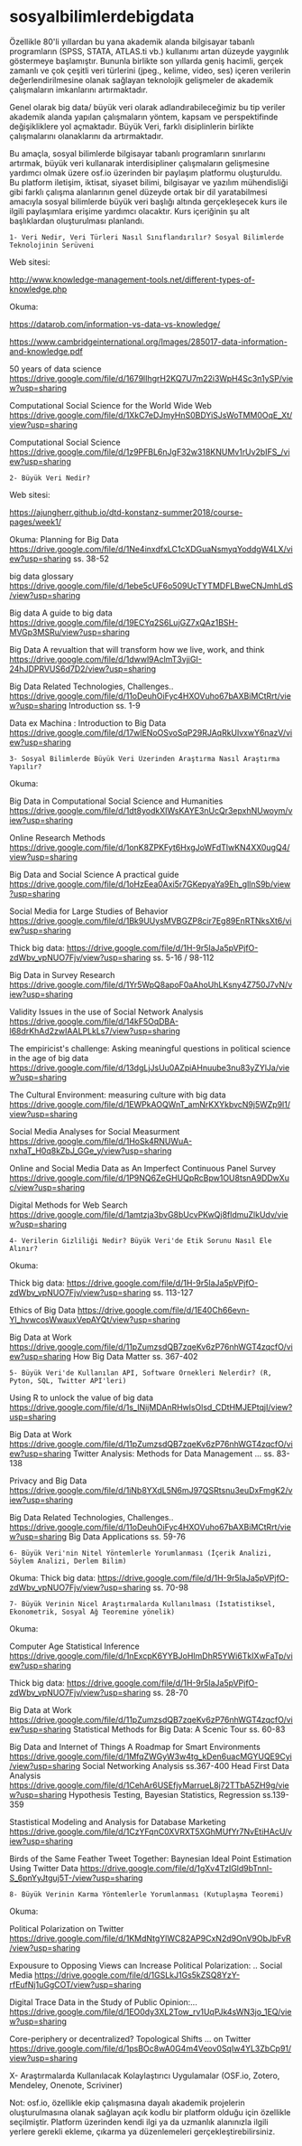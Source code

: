 # sosyalbilimlerdebigdata
Özellikle 80'li yıllardan bu yana akademik alanda bilgisayar tabanlı programların (SPSS, STATA, ATLAS.ti vb.) kullanımı artan düzeyde yaygınlık göstermeye başlamıştır. Bununla birlikte son yıllarda geniş hacimli, gerçek zamanlı ve çok çeşitli veri türlerini (jpeg., kelime, video, ses) içeren verilerin değerlendirilmesine olanak sağlayan teknolojik gelişmeler de akademik çalışmaların imkanlarını artırmaktadır.

Genel olarak big data/ büyük veri olarak adlandırabileceğimiz bu tip veriler akademik alanda yapılan çalışmaların yöntem, kapsam ve perspektifinde değişikliklere yol açmaktadır. Büyük Veri, farklı disiplinlerin birlikte çalışmalarını olanaklarını da artırmaktadır.

Bu amaçla, sosyal bilimlerde bilgisayar tabanlı programların sınırlarını artırmak, büyük veri kullanarak interdisipliner çalışmaların gelişmesine yardımcı olmak üzere osf.io üzerinden bir paylaşım platformu oluşturuldu. Bu platform iletişim, iktisat, siyaset bilimi, bilgisayar ve yazılım mühendisliği gibi farklı çalışma alanlarının genel düzeyde ortak bir dil yaratabilmesi amacıyla sosyal bilimlerde büyük veri başlığı altında gerçekleşecek kurs ile ilgili paylaşımlara erişime yardımcı olacaktır. Kurs içeriğinin şu alt başlıklardan oluşturulması planlandı.

    1- Veri Nedir, Veri Türleri Nasıl Sınıflandırılır? Sosyal Bilimlerde Teknolojinin Serüveni

Web sitesi:

http://www.knowledge-management-tools.net/different-types-of-knowledge.php

Okuma:

https://datarob.com/information-vs-data-vs-knowledge/

https://www.cambridgeinternational.org/Images/285017-data-information-and-knowledge.pdf

50 years of data science https://drive.google.com/file/d/1679lIhgrH2KQ7U7m22i3WpH4Sc3n1ySP/view?usp=sharing

Computational Social Science for the World Wide Web https://drive.google.com/file/d/1XkC7eDJmyHnS0BDYiSJsWoTMM0OqE_Xt/view?usp=sharing

Computational Social Science https://drive.google.com/file/d/1z9PFBL6nJgF32w318KNUMv1rUv2bIFS_/view?usp=sharing


    2- Büyük Veri Nedir?

Web sitesi:

https://ajungherr.github.io/dtd-konstanz-summer2018/course-pages/week1/

Okuma:
Planning for Big Data https://drive.google.com/file/d/1Ne4inxdfxLC1cXDGuaNsmyqYoddgW4LX/view?usp=sharing ss. 38-52

big data glossary https://drive.google.com/file/d/1ebe5cUF6o509UcTYTMDFLBweCNJmhLdS/view?usp=sharing

Big data A guide to big data https://drive.google.com/file/d/19ECYq2S6LujGZ7xQAz1BSH-MVGp3MSRu/view?usp=sharing

Big Data A revualtion that will transform how we live, work, and think https://drive.google.com/file/d/1dwwl9AclmT3vjiGI-24hJDPRVUS6d7D2/view?usp=sharing

Big Data Related Technologies, Challenges.. https://drive.google.com/file/d/11oDeuhOiFyc4HXOVuho67bAXBiMCtRrt/view?usp=sharing Introduction ss. 1-9

Data ex Machina : Introduction to Big Data https://drive.google.com/file/d/17wlENoOSvoSqP29RJAqRkUlvxwY6nazV/view?usp=sharing



    3- Sosyal Bilimlerde Büyük Veri Üzerinden Araştırma Nasıl Araştırma Yapılır?

Okuma:

Big Data in Computational Social Science and Humanities https://drive.google.com/file/d/1dt8yodkXIWsKAYE3nUcQr3epxhNUwoym/view?usp=sharing

Online Research Methods https://drive.google.com/file/d/1onK8ZPKFyt6HxgJoWFdTlwKN4XX0ugQ4/view?usp=sharing

Big Data and Social Science A practical guide https://drive.google.com/file/d/1oHzEea0Axi5r7GKepyaYa9Eh_gllnS9b/view?usp=sharing

Social Media for Large Studies of Behavior https://drive.google.com/file/d/1Bk9UUysMVBGZP8cir7Eg89EnRTNksXt6/view?usp=sharing

Thick big data: https://drive.google.com/file/d/1H-9r5IaJa5pVPjfO-zdWbv_vpNUO7Fjv/view?usp=sharing ss. 5-16 / 98-112

Big Data in Survey Research https://drive.google.com/file/d/1Yr5WpQ8apoF0aAhoUhLKsny4Z750J7vN/view?usp=sharing 

Validity Issues in the use of Social Network Analysis https://drive.google.com/file/d/14kF5OqDBA-l68drKhAd2zwIAALPLkLs7/view?usp=sharing

The empiricist's challenge: Asking meaningful questions in political science in the age of big data https://drive.google.com/file/d/13dgLjJsUu0AZpiAHnuube3nu83yZYlJa/view?usp=sharing

The Cultural Environment: measuring culture with big data https://drive.google.com/file/d/1EWPkAOQWnT_amNrKXYkbvcN9j5WZp9l1/view?usp=sharing

Social Media Analyses for Social Measurment https://drive.google.com/file/d/1HoSk4RNUWuA-nxhaT_H0q8kZbJ_GGe_y/view?usp=sharing

Online and Social Media Data as An Imperfect Continuous Panel Survey https://drive.google.com/file/d/1P9NQ6ZeGHUQpRcBpw1OU8tsnA9DDwXuc/view?usp=sharing

Digital Methods for Web Search https://drive.google.com/file/d/1amtzja3bvG8bUcvPKwQj8fldmuZlkUdv/view?usp=sharing

    4- Verilerin Gizliliği Nedir? Büyük Veri'de Etik Sorunu Nasıl Ele Alınır?
    
 Okuma: 
    
 Thick big data: https://drive.google.com/file/d/1H-9r5IaJa5pVPjfO-zdWbv_vpNUO7Fjv/view?usp=sharing ss. 113-127
 
 Ethics of Big Data https://drive.google.com/file/d/1E40Ch66evn-Yl_hvwcosWwauxVepAYQt/view?usp=sharing
 
 Big Data at Work https://drive.google.com/file/d/11pZumzsdQB7zqeKv6zP76nhWGT4zqcfO/view?usp=sharing How Big Data Matter ss. 367-402
 
 

    5- Büyük Veri'de Kullanılan API, Software Örnekleri Nelerdir? (R, Pyton, SQL, Twitter API'leri)
    
    
   Using R to unlock the value of big data https://drive.google.com/file/d/1s_INijMDAnRHwlsOlsd_CDtHMJEPtqjI/view?usp=sharing
    
   Big Data at Work https://drive.google.com/file/d/11pZumzsdQB7zqeKv6zP76nhWGT4zqcfO/view?usp=sharing Twitter Analysis: Methods for Data Management ... ss. 83-138
    
   Privacy and Big Data https://drive.google.com/file/d/1iNb8YXdL5N6mJ97QSRtsnu3euDxFmgK2/view?usp=sharing
    
   Big Data Related Technologies, Challenges.. https://drive.google.com/file/d/11oDeuhOiFyc4HXOVuho67bAXBiMCtRrt/view?usp=sharing Big Data Applications ss. 59-76

    6- Büyük Veri'nin Nitel Yöntemlerle Yorumlanması (İçerik Analizi, Söylem Analizi, Derlem Bilim)
   
   Okuma:
   Thick big data: https://drive.google.com/file/d/1H-9r5IaJa5pVPjfO-zdWbv_vpNUO7Fjv/view?usp=sharing ss. 70-98

    7- Büyük Verinin Nicel Araştırmalarda Kullanılması (İstatistiksel, Ekonometrik, Sosyal Ağ Teoremine yönelik)
  
  Okuma: 
 
 Computer Age Statistical Inference https://drive.google.com/file/d/1nExcpK6YYBJoHImDhR5YWi6TkIXwFaTp/view?usp=sharing
 
 Thick big data: https://drive.google.com/file/d/1H-9r5IaJa5pVPjfO-zdWbv_vpNUO7Fjv/view?usp=sharing ss. 28-70
  
  Big Data at Work https://drive.google.com/file/d/11pZumzsdQB7zqeKv6zP76nhWGT4zqcfO/view?usp=sharing Statistical Methods for Big Data: A Scenic Tour ss. 60-83
  
  Big Data and Internet of Things A Roadmap for Smart Environments https://drive.google.com/file/d/1MfqZWGyW3w4tg_kDen6uacMGYUQE9Cyi/view?usp=sharing Social Networking Analysis ss.367-400
  Head First Data Analysis https://drive.google.com/file/d/1CehAr6USEfjyMarrueL8j72TTbA5ZH9g/view?usp=sharing Hypothesis Testing, Bayesian Statistics, Regression ss.139-359
  
  Stastistical Modeling and Analysis for Database Marketing https://drive.google.com/file/d/1CzYFqnC0XVRXT5XGhMUfYr7NvEtiHAcU/view?usp=sharing 
  
  Birds of the Same Feather Tweet Together: Baynesian Ideal Point Estimation Using Twitter Data https://drive.google.com/file/d/1gXv4TzIGld9bTnnl-S_6pnYyJtguj5T-/view?usp=sharing
  
 
  
    8- Büyük Verinin Karma Yöntemlerle Yorumlanması (Kutuplaşma Teoremi)
    
   Okuma: 
   
   Political Polarization on Twitter https://drive.google.com/file/d/1KMdNtgYlWC82AP9CxN2d9OnV9ObJbFvR/view?usp=sharing
   
   Expousure to Opposing Views can Increase Political Polarization: .. Social Media https://drive.google.com/file/d/1GSLkJ1Gs5kZSQ8YzY-rfEufNj1uGgCOT/view?usp=sharing
   
   Digital Trace Data in the Study of Public Opinion:... https://drive.google.com/file/d/1EO0dy3XL2Tow_rv1UqPJk4sWN3jo_1EQ/view?usp=sharing
   
   Core-periphery or decentralized? Topological Shifts ... on Twitter https://drive.google.com/file/d/1psBOc8wA0G4m4Veov0SqIw4YL3ZbCp91/view?usp=sharing
   
   
   

X- Araştırmalarda Kullanılacak Kolaylaştırıcı Uygulamalar (OSF.io, Zotero, Mendeley, Onenote, Scriviner)

Not: osf.io, özellikle ekip çalışmasına dayalı akademik projelerin oluşturulmasına olanak sağlayan açık kodlu bir platform olduğu için özellikle seçilmiştir. Platform üzerinden kendi ilgi ya da uzmanlık alanınızla ilgili yerlere gerekli ekleme, çıkarma ya düzenlemeleri gerçekleştirebilirsiniz.
